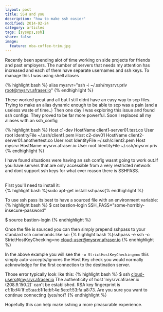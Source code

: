 ```yaml
---
layout: post
title: SSH and you
description: "how to make ssh easier"
modified: 2014-02-24
category: articles
tags: [sysops,ssh]
share: false
image:
  feature: mba-coffee-trim.jpg
---
```

Recently been spending alot of time working on side projects for friends and past employers. The number of servers that needs my attention has increased and each of them have separate usernames and ssh keys. To manage this I was using shell aliases 

{% highlight bash %}
alias mysrvr="ssh -i ~/.ssh/mysrvr.priv root@mysrvr.afraser.io"
{% endhighlight %}

These worked great and all but I still didnt have an easy way to scp files. Trying to make an alias dynamic enough to be able to scp was a pain (and a useless waste of time..)
Then one day I was exploring this issue and found ssh configs. They proved to be far more powerful. Soon I replaced all my aliases with an ssh_config

{% highlight bash %}
Host c1-dev
   HostName client1-server01.test.co
   User root
   IdentityFile ~/.ssh/client1.pem
Host c2-dev01
   HostName client2-server01.anothertest.co
   User root
   IdentityFile ~/.ssh/client2.pem
Host mysrvr
   HostName mysrvr.afraser.io
   User root
   IdentityFile ~/.ssh/mysrvr.priv
{% endhighlight %}

I have found situations were having an ssh config wasnt going to work out.If you have servers that are only accessible from a very restricted network and dont support ssh keys for what ever reason there is SSHPASS.

<br />
First you'll need to install it:
<br />
{% highlight bash %}sudo apt-get install sshpass{% endhighlight %}

To use ssh pass its best to have a sourced file with an environment variable:
{% highlight bash %}
$ cat bastion-login
  SSH_PASS="some-horribly-insecure-password"

$ source bastion-login
{% endhighlight %}

Once the file is sourced you can then simply prepend sshpass to your standard ssh commands like so:
{% highlight bash %}sshpass -e ssh -o StrictHostKeyChecking=no  cloud-user@mysrvr.afraser.io {% endhighlight %}

In the above example you will see the ```-o StrictHostKeyChecking=no``` this simply auto-accepts/ignores the Host Key check you would normally acknowledge for the first connection to the destination server.

Those error typically look like this:
{% highlight bash %}
$ ssh cloud-users@mysrvr.afraser.io
The authenticity of host 'mysrvr.afraser.io (208.9.150.2)' can't be established.
RSA key fingerprint is cf:1b:f4:1f:c5:aa:b1:1e:bf:4e:5e:cf:53:fa:a8:73.
Are you sure you want to continue connecting (yes/no)? 
{% endhighlight %}


Hopefully this can help make sshing a more pleasurable experience.